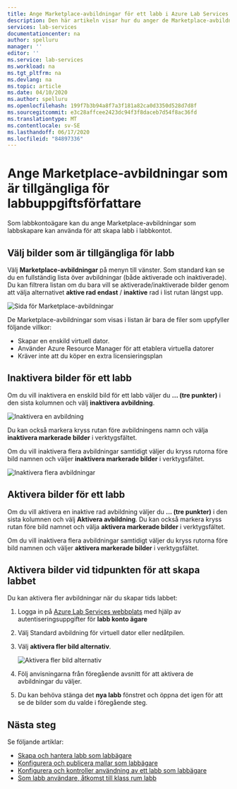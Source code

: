 ```yaml
---
title: Ange Marketplace-avbildningar för ett labb i Azure Lab Services
description: Den här artikeln visar hur du anger de Marketplace-avbildningar som labb skaparen kan använda för att skapa labb i ett labb konto i Azure Lab Services.
services: lab-services
documentationcenter: na
author: spelluru
manager: ''
editor: ''
ms.service: lab-services
ms.workload: na
ms.tgt_pltfrm: na
ms.devlang: na
ms.topic: article
ms.date: 04/10/2020
ms.author: spelluru
ms.openlocfilehash: 199f7b3b94a8f7a3f181a82ca0d3350d528d7d8f
ms.sourcegitcommit: e3c28affcee2423dc94f3f8daceb7d54f8ac36fd
ms.translationtype: MT
ms.contentlocale: sv-SE
ms.lasthandoff: 06/17/2020
ms.locfileid: "84897336"
---
```

# <a name="specify-marketplace-images-available-to-lab-creators"></a>Ange Marketplace-avbildningar som är tillgängliga för labbuppgiftsförfattare
Som labbkontoägare kan du ange Marketplace-avbildningar som labbskapare kan använda för att skapa labb i labbkontot. 

## <a name="select-images-available-for-labs"></a>Välj bilder som är tillgängliga för labb
Välj **Marketplace-avbildningar** på menyn till vänster. Som standard kan se du en fullständig lista över avbildningar (både aktiverade och inaktiverade). Du kan filtrera listan om du bara vill se aktiverade/inaktiverade bilder genom att välja alternativet **aktive rad endast** / **inaktive** rad i list rutan längst upp. 
    
![Sida för Marketplace-avbildningar](./media/tutorial-setup-lab-account/marketplace-images-page.png)

De Marketplace-avbildningar som visas i listan är bara de filer som uppfyller följande villkor:
    
- Skapar en enskild virtuell dator.
- Använder Azure Resource Manager för att etablera virtuella datorer
- Kräver inte att du köper en extra licensieringsplan

## <a name="disable-images-for-a-lab"></a>Inaktivera bilder för ett labb 
Om du vill inaktivera en enskild bild för ett labb väljer du **... (tre punkter)** i den sista kolumnen och välj **inaktivera avbildning**. 

![Inaktivera en avbildning](./media/tutorial-setup-lab-account/disable-one-image.png) 

Du kan också markera kryss rutan före avbildningens namn och välja **inaktivera markerade bilder** i verktygsfältet. 

Om du vill inaktivera flera avbildningar samtidigt väljer du kryss rutorna före bild namnen och väljer **inaktivera markerade bilder** i verktygsfältet. 

![Inaktivera flera avbildningar](./media/tutorial-setup-lab-account/disable-multiple-images.png) 


## <a name="enable-images-for-a-lab"></a>Aktivera bilder för ett labb
Om du vill aktivera en inaktive rad avbildning väljer du **... (tre punkter)** i den sista kolumnen och välj **Aktivera avbildning**. Du kan också markera kryss rutan före bild namnet och välja **aktivera markerade bilder** i verktygsfältet. 

Om du vill inaktivera flera avbildningar samtidigt väljer du kryss rutorna före bild namnen och väljer **aktivera markerade bilder** i verktygsfältet. 

## <a name="enable-images-at-the-time-of-lab-creation"></a>Aktivera bilder vid tidpunkten för att skapa labbet
Du kan aktivera fler avbildningar när du skapar tids labbet: 

1. Logga in på [Azure Lab Services webbplats](https://labs.azure.com) med hjälp av autentiseringsuppgifter för **labb konto ägare**
2. Välj Standard avbildning för virtuell dator eller nedåtpilen. 
3. Välj **aktivera fler bild alternativ**. 

    ![Aktivera fler bild alternativ](./media/specify-marketplace-images/enable-more-images-menu.png)
4. Följ anvisningarna från föregående avsnitt för att aktivera de avbildningar du väljer. 
5. Du kan behöva stänga det **nya labb** fönstret och öppna det igen för att se de bilder som du valde i föregående steg. 



## <a name="next-steps"></a>Nästa steg
Se följande artiklar:

- [Skapa och hantera labb som labbägare](how-to-manage-classroom-labs.md)
- [Konfigurera och publicera mallar som labbägare](how-to-create-manage-template.md)
- [Konfigurera och kontroller användning av ett labb som labbägare](how-to-configure-student-usage.md)
- [Som labb användare, åtkomst till klass rum labb](how-to-use-classroom-lab.md)
